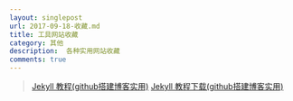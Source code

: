 ```yaml
---
layout: singlepost
url: 2017-09-18-收藏.md
title: 工具网站收藏
category: 其他
description:  各种实用网站收藏
comments: true
---
```


> [Jekyll 教程(github搭建博客实用)](http://wiki.jikexueyuan.com/project/jekyll/) 
> [Jekyll 教程下载(github搭建博客实用)]()
